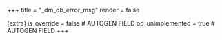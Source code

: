 +++
title = "_dm_db_error_msg"
render = false

[extra]
is_override = false # AUTOGEN FIELD
od_unimplemented = true # AUTOGEN FIELD
+++